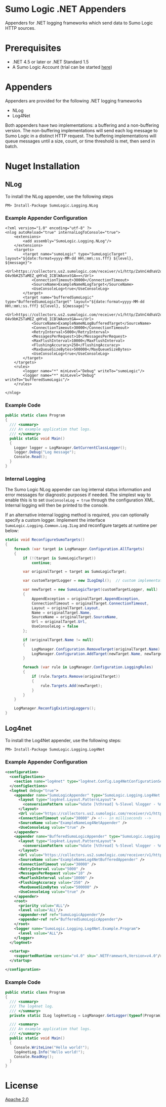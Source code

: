 # Sumo Logic .NET Appenders

Appenders for .NET logging frameworks which send data to Sumo Logic HTTP sources.

# Prerequisites
* .NET 4.5 or later or .NET Standard 1.5
* A Sumo Logic Account (trial can be started [here](https://www.sumologic.com/))

# Appenders

Appenders are provided for the following .NET logging frameworks

* NLog
* Log4Net

Both appenders have two implementations: a buffering and a non-buffering version.
The non-buffering implementations will send each log message to Sumo Logic in a distinct HTTP request. The buffering
implementations will queue messages until a size, count, or time threshold is met, then send in batch.

# Nuget Installation

## NLog

To install the NLog appender, use the following steps
```
PM> Install-Package SumoLogic.Logging.NLog
```

### Example Appender Configuration
```
<?xml version="1.0" encoding="utf-8" ?>
<nlog autoReload="true" internalLogToConsole="true">
	<extensions>
		<add assembly="SumoLogic.Logging.NLog"/>
	</extensions>
	<targets>
		<target name="sumoLogic" type="SumoLogicTarget"	layout="${date:format=yyyy-MM-dd HH\:mm\:ss.fff} ${level}, ${message}">
			<Url>https://collectors.us2.sumologic.com/receiver/v1/http/ZaVnC4dhaV2dpl93h4mEkdCBwxHuX5fI1Yh_75Lhk8GtiMxsATMRTuebaZTDknk5dlFvjvYI7ZvraaHaA2NPq-O4v9bKZSTaMEZ_qHYxQ_ICBlWAonxtGA==</Url>
			<ConnectionTimeout>30000</ConnectionTimeout>
			<SourceName>ExampleNameNLogTarget</SourceName>
			<UseConsoleLog>true</UseConsoleLog>
		</target>
		<target name="bufferedSumoLogic" type="BufferedSumoLogicTarget" layout="${date:format=yyyy-MM-dd HH\:mm\:ss.fff} ${level}, ${message}">
			<Url>https://collectors.us2.sumologic.com/receiver/v1/http/ZaVnC4dhaV2dpl93h4mEkdCBwxHuX5fI1Yh_75Lhk8GtiMxsATMRTuebaZTDknk5dlFvjvYI7ZvraaHaA2NPq-O4v9bKZSTaMEZ_qHYxQ_ICBlWAonxtGA==</Url>
			<SourceName>ExampleNameNLogBufferedTarget</SourceName>
			<ConnectionTimeout>30000</ConnectionTimeout>
			<RetryInterval>5000</RetryInterval>
			<MessagesPerRequest>10</MessagesPerRequest>
			<MaxFlushInterval>10000</MaxFlushInterval>
			<FlushingAccuracy>250</FlushingAccuracy>
			<MaxQueueSizeBytes>500000</MaxQueueSizeBytes>
			<UseConsoleLog>true</UseConsoleLog>
		</target>
	</targets>
	<rules>
		<logger name="*" minLevel="Debug" writeTo="sumoLogic"/>
		<logger name="*" minLevel="Debug" writeTo="bufferedSumoLogic"/>
	</rules>

</nlog>
```

### Example Code
```csharp
public static class Program
{
  /// <summary>
  /// An example application that logs.
  /// </summary>
  public static void Main()
  {
    Logger logger = LogManager.GetCurrentClassLogger();
    logger.Debug("Log message");
    Console.Read();
  }
}
```

### Internal Logging

The Sumo Logic NLog appender can log internal status information and error messages for diagnostic purposes if needed. The
simplest way to enable this is to set `UseConsoleLog = true` through the configuration XML. Internal logging will then be printed to
the console.

If an alternative internal logging method is required, you can optionally specify a custom logger. Implement the interface 
`SumoLogic.Logging.Common.Log.ILog` and reconfigure targets at runtime per below:

```csharp
static void ReconfigureSumoTargets()
{
    foreach (var target in LogManager.Configuration.AllTargets)
    {
        if (!(target is SumoLogicTarget))
            continue;

        var originalTarget = target as SumoLogicTarget;

        var customTargetLogger = new ILogImpl();  // custom implementation of ILog goes here

        var newTarget = new SumoLogicTarget(customTargetLogger, null)
        {
            AppendException = originalTarget.AppendException,
            ConnectionTimeout = originalTarget.ConnectionTimeout,
            Layout = originalTarget.Layout,
            Name = originalTarget.Name,
            SourceName = originalTarget.SourceName,
            Url = originalTarget.Url,
            UseConsoleLog = false
        };

        if (originalTarget.Name != null)
        {
            LogManager.Configuration.RemoveTarget(originalTarget.Name);
            LogManager.Configuration.AddTarget(newTarget.Name, newTarget);
        }

        foreach (var rule in LogManager.Configuration.LoggingRules)
        {
            if (rule.Targets.Remove(originalTarget))
            {
                rule.Targets.Add(newTarget);
            }
        }
    }

    LogManager.ReconfigExistingLoggers();
}
```

## Log4net

To install the Log4Net appender, use the following steps:

```
PM> Install-Package SumoLogic.Logging.Log4Net
```

### Example Appender Configuration
```xml
<configuration>
  <configSections>
    <section name="log4net" type="log4net.Config.Log4NetConfigurationSectionHandler, log4net"/>
  </configSections>
  <log4net debug="true">
    <appender name="SumoLogicAppender" type="SumoLogic.Logging.Log4Net.SumoLogicAppender, SumoLogic.Logging.Log4Net">
	  <layout type="log4net.Layout.PatternLayout">
	    <conversionPattern value="%date [%thread] %-5level %logger - %message%newline"/>
	  </layout>
	  <Url value="https://collectors.us2.sumologic.com/receiver/v1/http/your_endpoint_here==" />
	  <ConnectionTimeout value="30000" /> <!-- in milliseconds -->
	  <SourceName value="ExampleNameLog4NetAppender" />
	  <UseConsoleLog value="true" />
    </appender>
	<appender name="BufferedSumoLogicAppender" type="SumoLogic.Logging.Log4Net.BufferedSumoLogicAppender, SumoLogic.Logging.Log4Net">
	  <layout type="log4net.Layout.PatternLayout">
	    <conversionPattern value="%date [%thread] %-5level %logger - %message%newline"/>
      </layout>
	  <Url value="https://collectors.us2.sumologic.com/receiver/v1/http/your_endpoint_here==" />
	  <SourceName value="ExampleNameLog4NetBufferedAppender" />
      <ConnectionTimeout value="30000" />
      <RetryInterval value="5000" />
      <MessagesPerRequest value="10" />
      <MaxFlushInterval value="10000" />
      <FlushingAccuracy value="250" />
      <MaxQueueSizeBytes value="500000" />
	  <UseConsoleLog value="true" />
	</appender>
	<root>
	  <priority value="ALL"/>
	  <level value="ALL"/>
	  <appender-ref ref="SumoLogicAppender"/>
	  <appender-ref ref="BufferedSumoLogicAppender"/>
	</root>
	<logger name="SumoLogic.Logging.Log4Net.Example.Program">
	  <level value="ALL"/>
	</logger>
  </log4net>

  <startup>
    <supportedRuntime version="v4.0" sku=".NETFramework,Version=v4.0"/>
  </startup>

</configuration>

```

### Example Code
```csharp
public static class Program
{
  /// <summary>
  /// The log4net log.
  /// </summary>
  private static ILog log4netLog = LogManager.GetLogger(typeof(Program));

  /// <summary>
  /// An example application that logs.
  /// </summary>
  public static void Main()
  {
    Console.WriteLine("Hello world!");
    log4netLog.Info("Hello world!");
    Console.ReadKey();
  }
}
```


# License
[Apache 2.0](LICENSE)
